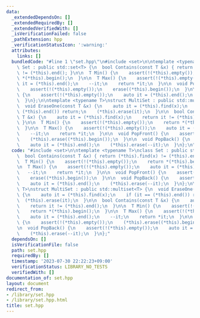 ```yaml
---
data:
  _extendedDependsOn: []
  _extendedRequiredBy: []
  _extendedVerifiedWith: []
  _isVerificationFailed: false
  _pathExtension: hpp
  _verificationStatusIcon: ':warning:'
  attributes:
    links: []
  bundledCode: "#line 1 \"set.hpp\"\n#include <set>\n\ntemplate <typename T>\nclass\
    \ Set : public std::set<T> {\n  bool Contains(const T &x) { return (*this).find(x)\
    \ != (*this).end(); }\n\n  T Min() {\n    assert(!(*this).empty());\n    return\
    \ *(*this).begin();\n  }\n\n  T Max() {\n    assert(!(*this).empty());\n    auto\
    \ it = (*this).end();\n    --it;\n    return *it;\n  }\n\n  void PopFront() {\n\
    \    assert(!(*this).empty());\n    erase((*this).begin());\n  }\n\n  void PopBack()\
    \ {\n    assert(!(*this).empty());\n    auto it = (*this).end();\n    (*this).erase(--it);\n\
    \  }\n};\n\ntemplate <typename T>\nstruct MultiSet : public std::multiset<T> {\n\
    \  void EraseOne(const T &x) {\n    auto it = (*this).find(x);\n    if (it ==\
    \ (*this).end()) return;\n    (*this).erase(it);\n  }\n\n  bool Contains(const\
    \ T &x) {\n    auto it = (*this).find(x);\n    return it != (*this).end();\n \
    \ }\n\n  T Min() {\n    assert(!(*this).empty());\n    return *(*this).begin();\n\
    \  }\n\n  T Max() {\n    assert(!(*this).empty());\n    auto it = (*this).end();\n\
    \    --it;\n    return *it;\n  }\n\n  void PopFront() {\n    assert(!(*this).empty());\n\
    \    (*this).erase((*this).begin());\n  }\n\n  void PopBack() {\n    assert(!(*this).empty());\n\
    \    auto it = (*this).end();\n    (*this).erase(--it);\n  }\n};\n"
  code: "#include <set>\n\ntemplate <typename T>\nclass Set : public std::set<T> {\n\
    \  bool Contains(const T &x) { return (*this).find(x) != (*this).end(); }\n\n\
    \  T Min() {\n    assert(!(*this).empty());\n    return *(*this).begin();\n  }\n\
    \n  T Max() {\n    assert(!(*this).empty());\n    auto it = (*this).end();\n \
    \   --it;\n    return *it;\n  }\n\n  void PopFront() {\n    assert(!(*this).empty());\n\
    \    erase((*this).begin());\n  }\n\n  void PopBack() {\n    assert(!(*this).empty());\n\
    \    auto it = (*this).end();\n    (*this).erase(--it);\n  }\n};\n\ntemplate <typename\
    \ T>\nstruct MultiSet : public std::multiset<T> {\n  void EraseOne(const T &x)\
    \ {\n    auto it = (*this).find(x);\n    if (it == (*this).end()) return;\n  \
    \  (*this).erase(it);\n  }\n\n  bool Contains(const T &x) {\n    auto it = (*this).find(x);\n\
    \    return it != (*this).end();\n  }\n\n  T Min() {\n    assert(!(*this).empty());\n\
    \    return *(*this).begin();\n  }\n\n  T Max() {\n    assert(!(*this).empty());\n\
    \    auto it = (*this).end();\n    --it;\n    return *it;\n  }\n\n  void PopFront()\
    \ {\n    assert(!(*this).empty());\n    (*this).erase((*this).begin());\n  }\n\
    \n  void PopBack() {\n    assert(!(*this).empty());\n    auto it = (*this).end();\n\
    \    (*this).erase(--it);\n  }\n};"
  dependsOn: []
  isVerificationFile: false
  path: set.hpp
  requiredBy: []
  timestamp: '2023-07-30 22:22:23+09:00'
  verificationStatus: LIBRARY_NO_TESTS
  verifiedWith: []
documentation_of: set.hpp
layout: document
redirect_from:
- /library/set.hpp
- /library/set.hpp.html
title: set.hpp
---
```

